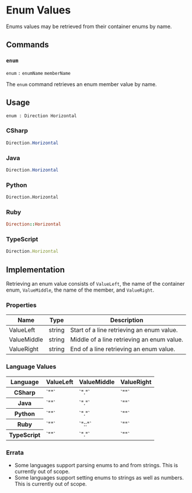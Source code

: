 # Enum Values

Enums values may be retrieved from their container enums by name.


## Commands

### `enum`

`enum` `:` `enumName` `memberName`

The `enum` command retrieves an enum member value by name.


## Usage

```
enum : Direction Horizontal
```

### CSharp

```csharp
Direction.Horizontal
```

### Java

```java
Direction.Horizontal
```

### Python

```python
Direction.Horizontal
```

### Ruby

```ruby
Direction::Horizontal
```

### TypeScript

```typescript
Direction.Horizontal
```


## Implementation

Retrieving an enum value consists of `ValueLeft`, the name of the container enum, `ValueMiddle`, the name of the member, and `ValueRight`. 

### Properties

<table>
    <thead>
        <th>Name</th>
        <th>Type</th>
        <th>Description</th>
    </thead>
    <tbody>
        <tr>
            <td>ValueLeft</td>
            <td>string</td>
            <td>Start of a line retrieving an enum value.</td>
        </tr>
        <tr>
            <td>ValueMiddle</td>
            <td>string</td>
            <td>Middle of a line retrieving an enum value.</td>
        </tr>
        <tr>
            <td>ValueRight</td>
            <td>string</td>
            <td>End of a line retrieving an enum value.</td>
        </tr>
    </tbody>
</table>

### Language Values

<table>
    <thead>
        <th>Language</th>
        <th>ValueLeft</th>
        <th>ValueMiddle</th>
        <th>ValueRight</th>
    </thead>
    <tbody>
        <tr>
            <th>CSharp</th>
            <td>`""`</td>
            <td>`"."`</td>
            <td>`""`</td>
        </tr>
        <tr>
            <th>Java</th>
            <td>`""`</td>
            <td>`"."`</td>
            <td>`""`</td>
        </tr>
        <tr>
            <th>Python</th>
            <td>`""`</td>
            <td>`"."`</td>
            <td>`""`</td>
        </tr>
        <tr>
            <th>Ruby</th>
            <td>`""`</td>
            <td>`"::"`</td>
            <td>`""`</td>
        </tr>
        <tr>
            <th>TypeScript</th>
            <td>`""`</td>
            <td>`"."`</td>
            <td>`""`</td>
        </tr>
    </tbody>
</table>

### Errata

* Some languages support parsing enums to and from strings. This is currently out of scope.
* Some languages support setting enums to strings as well as numbers. This is currently out of scope.
